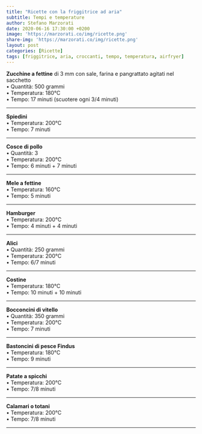 ```yaml
---
title: "Ricette con la friggitrice ad aria"
subtitle: Tempi e temperature
author: Stefano Marzorati
date: 2020-06-16 17:30:00 +0200
image: 'https://marzorati.co/img/ricette.png'
share-img: 'https://marzorati.co/img/ricette.png'
layout: post
categories: [Ricette]
tags: [friggitrice, aria, croccanti, tempo, temperatura, airfryer]
---
```

**Zucchine a fettine** di 3 mm con sale, farina e pangrattato agitati nel sacchetto   
• Quantità: 500 grammi   
• Temperatura: 180°C   
• Tempo: 17 minuti (scuotere ogni 3/4 minuti)   
___

**Spiedini**   
• Temperatura: 200°C   
• Tempo: 7 minuti   
___

**Cosce di pollo**   
• Quantità: 3   
• Temperatura: 200°C   
• Tempo: 6 minuti + 7 minuti   
___

**Mele a fettine**   
• Temperatura: 160°C   
• Tempo: 5 minuti   
___

**Hamburger**   
• Temperatura: 200°C   
• Tempo: 4 minuti + 4 minuti   
___

**Alici**   
• Quantità: 250 grammi   
• Temperatura: 200°C   
• Tempo: 6/7 minuti   
___

**Costine**   
• Temperatura: 180°C   
• Tempo: 10 minuti + 10 minuti   
___

**Bocconcini di vitello**   
• Quantità: 350 grammi   
• Temperatura: 200°C   
• Tempo: 7 minuti   
___

**Bastoncini di pesce Findus**   
• Temperatura: 180°C   
• Tempo: 9 minuti   
___

**Patate a spicchi**   
• Temperatura: 200°C   
• Tempo: 7/8 minuti   
___

**Calamari o totani**   
• Temperatura: 200°C   
• Tempo: 7/8 minuti   
___